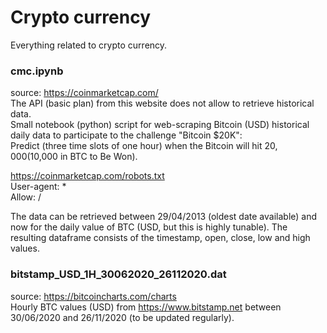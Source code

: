 # Crypto currency

Everything related to crypto currency.

### cmc.ipynb

source: https://coinmarketcap.com/  
The API (basic plan) from this website does not allow to retrieve historical data.  
Small notebook (python) script for web-scraping Bitcoin (USD) historical daily data to participate to the challenge "Bitcoin $20K":  
Predict (three time slots of one hour) when the Bitcoin will hit $20,000 ($10,000 in BTC to Be Won).  

https://coinmarketcap.com/robots.txt  
User-agent: *  
Allow: /  

The data can be retrieved between 29/04/2013 (oldest date available) and now for the daily value of BTC (USD, but this is highly tunable).
The resulting dataframe consists of the timestamp, open, close, low and high values.

### bitstamp_USD_1H_30062020_26112020.dat

source: https://bitcoincharts.com/charts   
Hourly BTC values (USD) from https://www.bitstamp.net between 30/06/2020 and 26/11/2020 (to be updated regularly).
